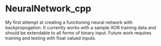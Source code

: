 # NeuralNetwork_cpp
My first attempt at creating a functioning neural network with backpropogation. It currently works with a sample XOR training data and should be extendable to all forms of binary input. Future work requires training and testing with float valued inputs.
